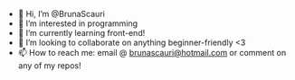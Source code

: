 - 👋 Hi, I’m @BrunaScauri
- 👀 I’m interested in programming
- 🌱 I’m currently learning front-end!
- 💞️ I’m looking to collaborate on anything beginner-friendly <3 
- 📫 How to reach me: email @ brunascauri@hotmail.com or comment on any of my repos!
